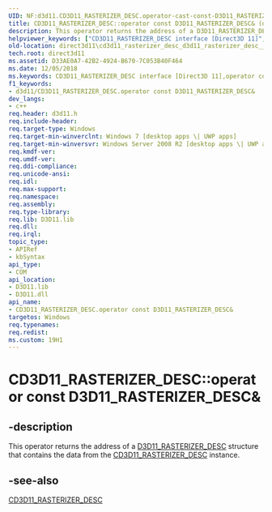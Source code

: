```yaml
---
UID: NF:d3d11.CD3D11_RASTERIZER_DESC.operator-cast-const-D3D11_RASTERIZER_DESC&
title: CD3D11_RASTERIZER_DESC::operator const D3D11_RASTERIZER_DESC& (d3d11.h)
description: This operator returns the address of a D3D11_RASTERIZER_DESC structure that contains the data from the CD3D11_RASTERIZER_DESC instance.
helpviewer_keywords: ["CD3D11_RASTERIZER_DESC interface [Direct3D 11]","operator const D3D11_RASTERIZER_DESC& method","CD3D11_RASTERIZER_DESC.operator const D3D11_RASTERIZER_DESC&","CD3D11_RASTERIZER_DESC::operator const D3D11_RASTERIZER_DESC&","CD3D11_RASTERIZER_DESC::operator const D3D11_RASTERIZER_DESC&()","d3d11/CD3D11_RASTERIZER_DESC::operator const D3D11_RASTERIZER_DESC&","direct3d11.cd3d11_rasterizer_desc_d3d11_rasterizer_desc__","operator const D3D11_RASTERIZER_DESC&","operator const D3D11_RASTERIZER_DESC& method [Direct3D 11]","operator const D3D11_RASTERIZER_DESC& method [Direct3D 11]","CD3D11_RASTERIZER_DESC interface"]
old-location: direct3d11\cd3d11_rasterizer_desc_d3d11_rasterizer_desc__.htm
tech.root: direct3d11
ms.assetid: D33AE0A7-42B2-4924-B670-7C053B40F464
ms.date: 12/05/2018
ms.keywords: CD3D11_RASTERIZER_DESC interface [Direct3D 11],operator const D3D11_RASTERIZER_DESC& method, CD3D11_RASTERIZER_DESC.operator const D3D11_RASTERIZER_DESC&, CD3D11_RASTERIZER_DESC::operator const D3D11_RASTERIZER_DESC&, CD3D11_RASTERIZER_DESC::operator const D3D11_RASTERIZER_DESC&(), d3d11/CD3D11_RASTERIZER_DESC::operator const D3D11_RASTERIZER_DESC&, direct3d11.cd3d11_rasterizer_desc_d3d11_rasterizer_desc__, operator const D3D11_RASTERIZER_DESC&, operator const D3D11_RASTERIZER_DESC& method [Direct3D 11], operator const D3D11_RASTERIZER_DESC& method [Direct3D 11],CD3D11_RASTERIZER_DESC interface
f1_keywords:
- d3d11/CD3D11_RASTERIZER_DESC.operator const D3D11_RASTERIZER_DESC&
dev_langs:
- c++
req.header: d3d11.h
req.include-header: 
req.target-type: Windows
req.target-min-winverclnt: Windows 7 [desktop apps \| UWP apps]
req.target-min-winversvr: Windows Server 2008 R2 [desktop apps \| UWP apps]
req.kmdf-ver: 
req.umdf-ver: 
req.ddi-compliance: 
req.unicode-ansi: 
req.idl: 
req.max-support: 
req.namespace: 
req.assembly: 
req.type-library: 
req.lib: D3D11.lib
req.dll: 
req.irql: 
topic_type:
- APIRef
- kbSyntax
api_type:
- COM
api_location:
- D3D11.lib
- D3D11.dll
api_name:
- CD3D11_RASTERIZER_DESC.operator const D3D11_RASTERIZER_DESC&
targetos: Windows
req.typenames: 
req.redist: 
ms.custom: 19H1
---
```


# CD3D11_RASTERIZER_DESC::operator const D3D11_RASTERIZER_DESC&


## -description


This operator returns the address of a <a href="/windows/desktop/api/d3d11/ns-d3d11-d3d11_rasterizer_desc">D3D11_RASTERIZER_DESC</a> structure that contains  the data from the <a href="/previous-versions/windows/desktop/legacy/jj151654(v=vs.85)">CD3D11_RASTERIZER_DESC</a> instance.









## -see-also




<a href="/previous-versions/windows/desktop/legacy/jj151654(v=vs.85)">CD3D11_RASTERIZER_DESC</a>
 

 
